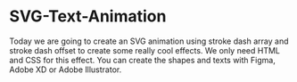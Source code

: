 # SVG-Text-Animation
Today we are going to create an SVG animation using stroke dash array and stroke dash offset to create some really cool effects.  We only need HTML and CSS for this effect. You can create the shapes and texts with Figma, Adobe XD or Adobe Illustrator.
